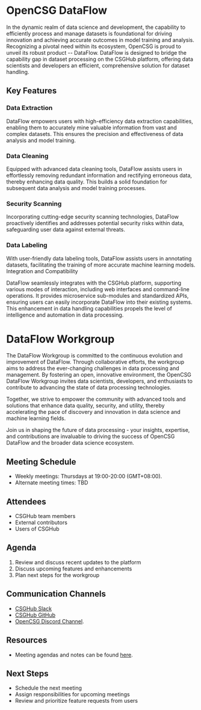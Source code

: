 # OpenCSG DataFlow

In the dynamic realm of data science and development, the capability to efficiently process and manage datasets is foundational for driving innovation and achieving accurate outcomes in model training and analysis. Recognizing a pivotal need within its ecosystem, OpenCSG is proud to unveil its robust product -- DataFlow. DataFlow is designed to bridge the capability gap in dataset processing on the CSGHub platform, offering data scientists and developers an efficient, comprehensive solution for dataset handling.

## Key Features

### Data Extraction

DataFlow empowers users with high-efficiency data extraction capabilities, enabling them to accurately mine valuable information from vast and complex datasets. This ensures the precision and effectiveness of data analysis and model training.

### Data Cleaning

Equipped with advanced data cleaning tools, DataFlow assists users in effortlessly removing redundant information and rectifying erroneous data, thereby enhancing data quality. This builds a solid foundation for subsequent data analysis and model training processes.

### Security Scanning

Incorporating cutting-edge security scanning technologies, DataFlow proactively identifies and addresses potential security risks within data, safeguarding user data against external threats.

### Data Labeling

With user-friendly data labeling tools, DataFlow assists users in annotating datasets, facilitating the training of more accurate machine learning models.
Integration and Compatibility

DataFlow seamlessly integrates with the CSGHub platform, supporting various modes of interaction, including web interfaces and command-line operations. It provides microservice sub-modules and standardized APIs, ensuring users can easily incorporate DataFlow into their existing systems. This enhancement in data handling capabilities propels the level of intelligence and automation in data processing.

# DataFlow Workgroup

The DataFlow Workgroup is committed to the continuous evolution and improvement of DataFlow. Through collaborative efforts, the workgroup aims to address the ever-changing challenges in data processing and management. By fostering an open, innovative environment, the OpenCSG DataFlow Workgroup invites data scientists, developers, and enthusiasts to contribute to advancing the state of data processing technologies.

Together, we strive to empower the community with advanced tools and solutions that enhance data quality, security, and utility, thereby accelerating the pace of discovery and innovation in data science and machine learning fields.

Join us in shaping the future of data processing - your insights, expertise, and contributions are invaluable to driving the success of OpenCSG DataFlow and the broader data science ecosystem.

## Meeting Schedule

- Weekly meetings: Thursdays at 19:00-20:00 (GMT+08:00).
- Alternate meeting times: TBD

## Attendees

- CSGHub team members
- External contributors
- Users of CSGHub

## Agenda

1. Review and discuss recent updates to the platform
2. Discuss upcoming features and enhancements
3. Plan next steps for the workgroup

## Communication Channels

- [CSGHub Slack](https://join.slack.com/t/opencsghq/shared_invite/zt-2fmtem7hs-s_RmMeoOIoF1qzslql2q~A)
- [CSGHub GitHub](https://github.com/OpenCSGs/csghub)
- [OpenCSG Discord Channel](https://discord.gg/bXnu4C9BkR).

## Resources

- Meeting agendas and notes can be found [here](https://github.com/OpenCSGs/community/tree/main/meetings).

## Next Steps

- Schedule the next meeting
- Assign responsibilities for upcoming meetings
- Review and prioritize feature requests from users
